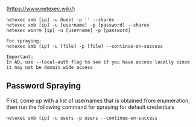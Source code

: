 (https://www.netexec.wiki/)
```
netexec smb [ip] -u Guest -p '' --shares
netexec smb [ip] -u [username] -p [password] --shares
netexec winrm [ip] -u [username] -p [password]

For spraying:
netexec smb [ip] -u [file] -p [file] --continue-on-success

Important:
In AD, use --local-auth flag to see if you have access locally since it may not be domain wide access
```
## Password Spraying
First, come up with a list of usernames that is obtained from enumeration, then run the following command for spraying for default credentials
```
netexec smb [ip] -u users -p users --continue-on-success 
```